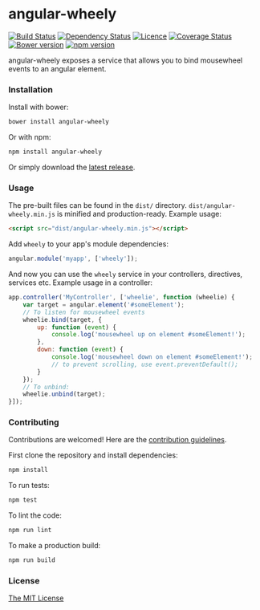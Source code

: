 # angular-wheely
[![Build Status](https://travis-ci.org/joelmukuthu/angular-wheely.svg?branch=master)](https://travis-ci.org/joelmukuthu/angular-wheely) [![Dependency Status](https://david-dm.org/joelmukuthu/angular-wheely.svg)](https://david-dm.org/joelmukuthu/angular-wheely) [![Licence](https://img.shields.io/npm/l/angular-wheely.svg?maxAge=2592000)]() [![Coverage Status](https://coveralls.io/repos/joelmukuthu/angular-wheely/badge.svg)](https://coveralls.io/r/joelmukuthu/angular-wheely) [![Bower version](https://img.shields.io/bower/v/angular-wheely.svg?maxAge=2592000)]() [![npm version](https://img.shields.io/npm/v/angular-wheely.svg?maxAge=2592000)]()

angular-wheely exposes a service that allows you to bind mousewheel events to an angular element.

### Installation
Install with bower:
```sh
bower install angular-wheely
```
Or with npm:
```sh
npm install angular-wheely
```
Or simply download the [latest release](https://github.com/joelmukuthu/angular-wheely/releases/latest).

### Usage
The pre-built files can be found in the `dist/` directory.
`dist/angular-wheely.min.js` is minified and production-ready. Example usage:
```html
<script src="dist/angular-wheely.min.js"></script>
```
Add `wheely` to your app's module dependencies:
```javascript
angular.module('myapp', ['wheely']);
```
And now you can use the `wheely` service in your controllers, directives,
services etc. Example usage in a controller:
```javascript
app.controller('MyController', ['wheelie', function (wheelie) {
    var target = angular.element('#someElement');
    // To listen for mousewheel events
    wheelie.bind(target, {
        up: function (event) {
            console.log('mousewheel up on element #someElement!');
        },
        down: function (event) {
            console.log('mousewheel down on element #someElement!');
            // to prevent scrolling, use event.preventDefault();
        }
    });
    // To unbind:
    wheelie.unbind(target);
}]);
```

### Contributing
Contributions are welcomed! Here are the [contribution guidelines](CONTRIBUTING.md).

First clone the repository and install dependencies:
```sh
npm install
```
To run tests:
```sh
npm test
```
To lint the code:
```sh
npm run lint
```
To make a production build:
```sh
npm run build
```

### License
[The MIT License](LICENSE.md)
